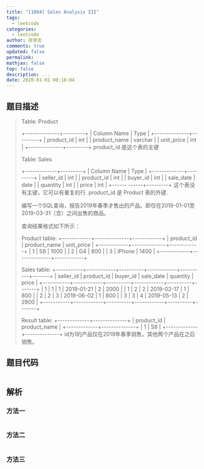 ```yaml
---
title: "[1084] Sales Analysis III"
tags:
  - leetcode
categories:
  - leetcode
author: 张学志
comments: true
updated: false
permalink:
mathjax: false
top: false
description: ...
date: 2020-01-01 00:18:04
---
```


## 题目描述

> Table: Product 
> 
> +--------------+---------+
> | Column Name  | Type    |
> +--------------+---------+
> | product_id   | int     |
> | product_name | varchar |
> | unit_price   | int     |
> +--------------+---------+
> product_id 是这个表的主键
> 
> 
> Table: Sales 
> 
> +-------------+---------+
> | Column Name | Type    |
> +-------------+---------+
> | seller_id   | int     |
> | product_id  | int     |
> | buyer_id    | int     |
> | sale_date   | date    |
> | quantity    | int     |
> | price       | int     |
> +------ ------+---------+
> 这个表没有主键，它可以有重复的行.
> product_id 是 Product 表的外键. 
> 
> 
> 
> 编写一个SQL查询，报告2019年春季才售出的产品。即仅在2019-01-01至2019-03-31（含）之间出售的商品。 
> 
> 查询结果格式如下所示： 
> 
> Product table:
> +------------+--------------+------------+
> | product_id | product_name | unit_price |
> +------------+--------------+------------+
> | 1          | S8           | 1000       |
> | 2          | G4           | 800        |
> | 3          | iPhone       | 1400       |
> +------------+--------------+------------+
> 
> Sales table:
> +-----------+------------+----------+------------+----------+-------+
> | seller_id | product_id | buyer_id | sale_date  | quantity | price |
> +-----------+------------+----------+------------+----------+-------+
> | 1         | 1          | 1        | 2019-01-21 | 2        | 2000  |
> | 1         | 2          | 2        | 2019-02-17 | 1        | 800   |
> | 2         | 2          | 3        | 2019-06-02 | 1        | 800   |
> | 3         | 3          | 4        | 2019-05-13 | 2        | 2800  |
> +-----------+------------+----------+------------+----------+-------+
> 
> Result table:
> +-------------+--------------+
> | product_id  | product_name |
> +-------------+--------------+
> | 1           | S8           |
> +-------------+--------------+
> id为1的产品仅在2019年春季销售，其他两个产品在之后销售。 
> 

## 题目代码

```cpp

```

## 解析

### 方法一

```cpp

```

### 方法二

```cpp

```

### 方法三

```cpp

```

